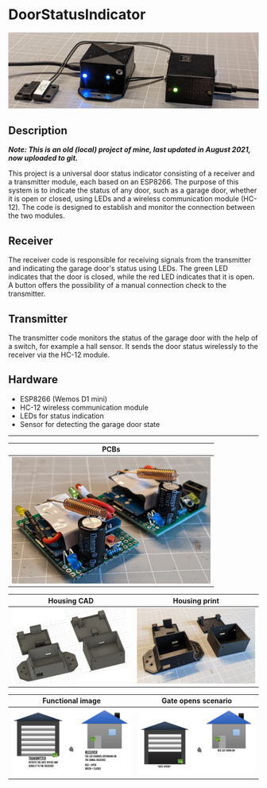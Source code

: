# DoorStatusIndicator

<img src="doc/images/Finished_devices.jpg" alt="Finished devices"/>

## Description

***Note: This is an old (local) project of mine, last updated in August 2021, now uploaded to git.***

This project is a universal door status indicator consisting of a receiver and a transmitter module, each based on an ESP8266. The purpose of this system is to indicate the status of any door, such as a garage door, whether it is open or closed, using LEDs and a wireless communication module (HC-12). The code is designed to establish and monitor the connection between the two modules.

## Receiver

The receiver code is responsible for receiving signals from the transmitter and indicating the garage door's status using LEDs. The green LED indicates that the door is closed, while the red LED indicates that it is open. A button offers the possibility of a manual connection check to the transmitter.

## Transmitter

The transmitter code monitors the status of the garage door with the help of a switch, for example a hall sensor. It sends the door status wirelessly to the receiver via the HC-12 module. 

## Hardware

- ESP8266 (Wemos D1 mini)
- HC-12 wireless communication module
- LEDs for status indication
- Sensor for detecting the garage door state

---

| PCBs |
|--|
| <img src="doc/images/PCBs.jpg" alt="PCBs" width="400px"/> |  

| Housing CAD | Housing print |
|--|--|
| <img src="doc/images/Housing_CAD.jpg" alt="Housing CAD" width="400px"/> | <img src="doc/images/Housing_print.jpg" alt="Housing print" width="400px"/> |

| Functional image | Gate opens scenario |
|--|--|
| <img src="doc/images/Application_example_1.jpg" alt="Functional image" width="400px"/> | <img src="doc/images/Application_example_2.jpg" alt="Gate opens scenario" width="400px"/> |

